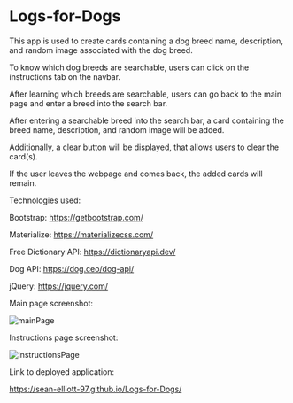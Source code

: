 # Logs-for-Dogs

This app is used to create cards containing a dog breed name, description, and random image associated with the dog breed.

To know which dog breeds are searchable, users can click on the instructions tab on the navbar.

After learning which breeds are searchable, users can go back to the main page and enter a breed into the search bar.

After entering a searchable breed into the search bar, a card containing the breed name, description, and random image will be added. 

Additionally, a clear button will be displayed, that allows users to clear the card(s).

If the user leaves the webpage and comes back, the added cards will remain.

Technologies used:

Bootstrap: https://getbootstrap.com/

Materialize: https://materializecss.com/

Free Dictionary API: https://dictionaryapi.dev/

Dog API: https://dog.ceo/dog-api/

jQuery: https://jquery.com/


Main page screenshot:

![mainPage](https://user-images.githubusercontent.com/89947920/139471430-dd6f8cd6-e265-428a-9de7-49a4c93f390c.png)
 
Instructions page screenshot:

![instructionsPage](https://user-images.githubusercontent.com/89947920/139471455-967a8456-2773-43a5-a159-5ddc04e8b97b.png)

Link to deployed application:

https://sean-elliott-97.github.io/Logs-for-Dogs/
